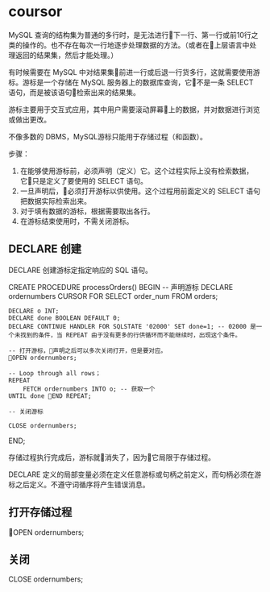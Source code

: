 # coursor

MySQL 查询的结构集为普通的多行时，是无法进行下一行、第一行或前10行之类的操作的。也不存在每次一行地逐步处理数据的方法。（或者在上层语言中处理返回的结果集，然后才能处理。）

有时候需要在 MySQL 中对结果集前进一行或后退一行货多行，这就需要使用游标。游标是一个存储在 MySQL 服务器上的数据库查询，它不是一条 SELECT 语句，而是被该语句检索出来的结果集。

游标主要用于交互式应用，其中用户需要滚动屏幕上的数据，并对数据进行浏览或做出更改。

不像多数的 DBMS，MySQL游标只能用于存储过程（和函数）。


步骤：
1. 在能够使用游标前，必须声明（定义）它。这个过程实际上没有检索数据，它只是定义了要使用的 SELECT 语句。
2. 一旦声明后，必须打开游标以供使用。这个过程用前面定义的 SELECT 语句把数据实际检索出来。
3. 对于填有数据的游标，根据需要取出各行。
4. 在游标结束使用时，不需关闭游标。

## DECLARE 创建

DECLARE 创建游标定指定响应的 SQL 语句。

CREATE PROCEDURE processOrders()
BEGIN
    -- 声明游标
    DECLARE ordernumbers CURSOR
    FOR
    SELECT order_num FROM orders;

    DECLARE o INT;
    DECLARE done BOOLEAN DEFAULT 0;
    DECLARE CONTINUE HANDLER FOR SQLSTATE '02000' SET done=1; -- 02000 是一个未找到的条件，当 REPEAT 由于没有更多的行供循环而不能继续时，出现这个条件。

    -- 打开游标，声明之后可以多次关闭打开，但是要对应。
    OPEN ordernumbers;

    -- Loop through all rows；
    REPEAT
        FETCH ordernumbers INTO o; -- 获取一个
    UNTIL done END REPEAT;

    -- 关闭游标

    CLOSE ordernumbers;

END;

存储过程执行完成后，游标就消失了，因为它局限于存储过程。

DECLARE 定义的局部变量必须在定义任意游标或句柄之前定义，而句柄必须在游标之后定义。不遵守词循序将产生错误消息。

## 打开存储过程

OPEN ordernumbers;

## 关闭

CLOSE ordernumbers;
